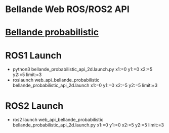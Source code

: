 # Bellande Web ROS/ROS2 API

# [Bellande probabilistic](https://github.com/RonaldsonBellande/bellande_robots_probabilistic)

# ROS1 Launch 
- python3 bellande_probabilistic_api_2d.launch.py x1:=0 y1:=0 x2:=5 y2:=5 limit:=3
- roslaunch web_api_bellande_probabilistic bellande_probabilistic_api_2d.launch x1:=0 y1:=0 x2:=5 y2:=5 limit:=3 

# ROS2 Launch
- ros2 launch web_api_bellande_probabilistic bellande_probabilistic_api_2d.launch.py x1:=0 y1:=0 x2:=5 y2:=5 limit:=3
